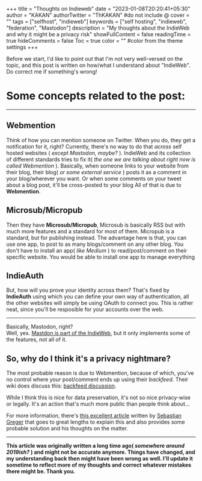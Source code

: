 +++
title = "Thoughts on Indieweb"
date = "2023-01-08T20:20:41+05:30"
author = "KAKAN"
authorTwitter = "ThKAKAN" #do not include @
cover = ""
tags = ["selfhost", "indieweb"]
keywords = ["self hosting", "indieweb", "federation", "Mastodon"]
description = "My thoughts about the IndieWeb and why it might be a privacy risk"
showFullContent = false
readingTime = true
hideComments = false
Toc = true
color = "" #color from the theme settings
+++


Before we start, I'd like to point out that I'm not very well-versed on the topic, and this post is written on how/what I understand about "IndieWeb". Do correct me if something's wrong!

# Some concepts related to the post:
---

## Webmention
Think of how you can mention someone on Twitter. When you do, they get a notification for it, right? 
Currently, there's no way to do that _across_ self hosted websites ( _except Mastodon, maybe?_ ).
IndieWeb and its collection of different standards tries to fix it( _the one we are talking about right now is called Webmention_ ). Basically, when someone links to your website from their blog, their blog( _or some external service_ ) posts it as a comment in your blog/wherever you want. Or when some comments on your tweet about a blog post, it'll be cross-posted to your blog
All of that is due to **Webmention**.


## Microsub/Micropub

Then they have **Microsub/Micropub**, Microsub is basically RSS but with much more features and a standard for most of them. Micropub is a standard, but for publishing instead.
The advantage here is that, you can use one app, to post to as many blogs/comment on any other blog. You don't have to install an app( _like Medium_ ) to read/post/comment on their specific website. You would be able to install one app to manage everything

## IndieAuth

But, how will you prove your identity across them? That's fixed by **IndieAuth** using which you can define your own way of authentication, all the other websites will simply be using OAuth to connect you. This is rather neat, since you'll be resposible for your accounts over the web.

-----

Basically, Mastodon, right?  
Well, yes. [Mastdon is part of the IndieWeb](https://indieweb.org/Mastodon), but it only implements some of the features, not all of it.

## So, why do I think it's a privacy nightmare?

The most probable reason is due to Webmention, because of which, you've no control where *your* post/comment ends up using their _backfeed_. Their wiki does discuss this: [backfeed discussion](https://indieweb.org/backfeed#Discussion).  

While I think this is nice for data preservation, it's not so nice privacy-wise or legally. It's an action that's much more public than people think about...

For more information, there's [this excellent article](https://sebastiangreger.net/2018/05/indieweb-privacy-challenge-webmentions-backfeeds-gdpr/) written by [Sebastian Greger](https://sebastiangreger.net/) that goes to great lengths to explain this and also provides some probable solution and his thoughts on the matter.

---

**This article was originally written a long time ago( _somewhere around 2019ish?_ ) and might not be accurate anymore. Things have changed, and my understanding back then might have been wrong as well. I'll update it sometime to reflect more of my thoughts and correct whatever mistakes there might be. Thank you.**